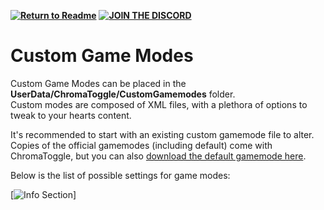 **[![Return to Readme](https://i.imgur.com/SkABia5.png)](https://github.com/BinaryElement/ChromaToggle/blob/master/README.md)**  **[![JOIN THE DISCORD](https://i.imgur.com/j525zt0.png)](https://discord.gg/BBntx2e)**

# Custom Game Modes

Custom Game Modes can be placed in the **UserData/ChromaToggle/CustomGamemodes** folder.  
Custom modes are composed of XML files, with a plethora of options to tweak to your hearts content.

It's recommended to start with an existing custom gamemode file to alter.  Copies of the official gamemodes (including default) come with ChromaToggle, but you can also [download the default gamemode here](https://discordapp.com/channels/488923582370545664/502961900846579732/504855424059572236).

Below is the list of possible settings for game modes:

[![Info Section](https://i.imgur.com/fDFglXA.png)]
